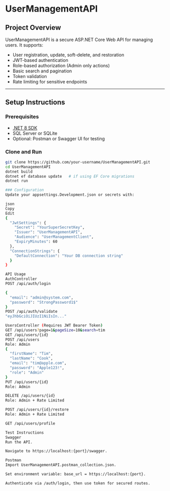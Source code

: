 # UserManagementAPI

## Project Overview

UserManagementAPI is a secure ASP.NET Core Web API for managing users. It supports:
- User registration, update, soft-delete, and restoration
- JWT-based authentication
- Role-based authorization (Admin only actions)
- Basic search and pagination
- Token validation
- Rate limiting for sensitive endpoints

---

##  Setup Instructions

### Prerequisites
- [.NET 8 SDK](https://dotnet.microsoft.com/en-us/download)
- SQL Server or SQLite
- Optional: Postman or Swagger UI for testing

### Clone and Run
```bash
git clone https://github.com/your-username/UserManagementAPI.git
cd UserManagementAPI
dotnet build
dotnet ef database update   # if using EF Core migrations
dotnet run

### Configuration
Update your appsettings.Development.json or secrets with:

json
Copy
Edit
{
  "JwtSettings": {
    "Secret": "YourSuperSecretKey",
    "Issuer": "UserManagementAPI",
    "Audience": "UserManagementClient",
    "ExpiryMinutes": 60
  },
  "ConnectionStrings": {
    "DefaultConnection": "Your DB connection string"
  }
}

API Usage
AuthController
POST /api/auth/login

{
  "email": "admin@system.com",
  "password": "StrongPassword1$"
}
POST /api/auth/validate
"eyJhbGciOiJIUzI1NiIsIn..."

UsersController (Requires JWT Bearer Token)
GET /api/users?page=1&pageSize=10&search=tim
GET /api/users/{id}
POST /api/users
Role: Admin
{
  "firstName": "Tim",
  "lastName": "Cook",
  "email": "tim@apple.com",
  "password": "Apple123!",
  "role": "Admin"
}
PUT /api/users/{id}
Role: Admin

DELETE /api/users/{id}
Role: Admin + Rate Limited

POST /api/users/{id}/restore
Role: Admin + Rate Limited

GET /api/users/profile

Test Instructions
Swagger
Run the API.

Navigate to https://localhost:{port}/swagger.

Postman
Import UserManagementAPI.postman_collection.json.

Set environment variable: base_url = https://localhost:{port}.

Authenticate via /auth/login, then use token for secured routes.


